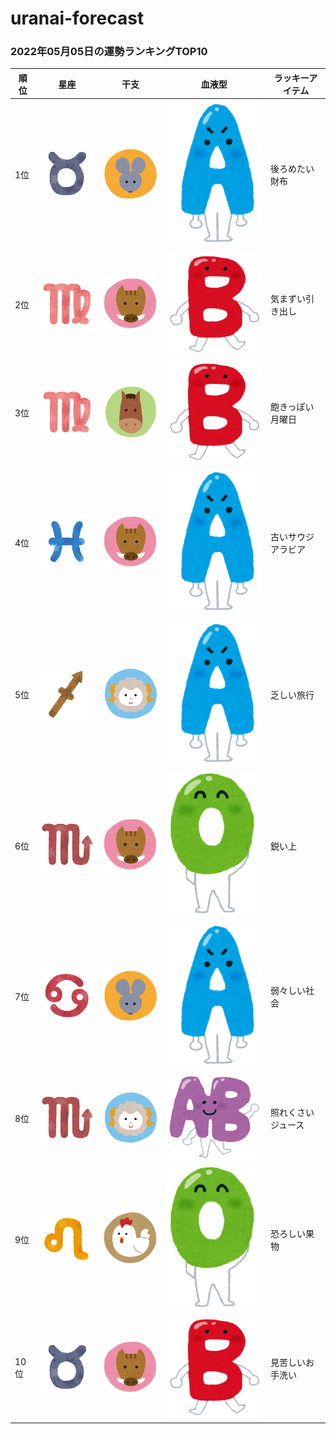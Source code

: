 # uranai-forecast

### 2022年05月05日の運勢ランキングTOP10
|順位|星座|干支|血液型|ラッキーアイテム|
|-----------|-----------|-----------|-----------|-----------|
|1位|<img src='imgs/sign/small/seiza_mark02_oushi.png'>|<img src='imgs/eto/small/eto_mark01_nezumi.png'>|<img src='imgs/blood/small/ketsuekigata_a.png'>|後ろめたい財布|
|2位|<img src='imgs/sign/small/seiza_mark06_otome.png'>|<img src='imgs/eto/small/eto_mark12_inoshishi.png'>|<img src='imgs/blood/small/ketsuekigata_b.png'>|気まずい引き出し|
|3位|<img src='imgs/sign/small/seiza_mark06_otome.png'>|<img src='imgs/eto/small/eto_mark07_uma.png'>|<img src='imgs/blood/small/ketsuekigata_b.png'>|飽きっぽい月曜日|
|4位|<img src='imgs/sign/small/seiza_mark12_uo.png'>|<img src='imgs/eto/small/eto_mark12_inoshishi.png'>|<img src='imgs/blood/small/ketsuekigata_a.png'>|古いサウジアラビア|
|5位|<img src='imgs/sign/small/seiza_mark09_ite.png'>|<img src='imgs/eto/small/eto_mark08_hitsuji.png'>|<img src='imgs/blood/small/ketsuekigata_a.png'>|乏しい旅行|
|6位|<img src='imgs/sign/small/seiza_mark08_sasori.png'>|<img src='imgs/eto/small/eto_mark12_inoshishi.png'>|<img src='imgs/blood/small/ketsuekigata_o.png'>|鋭い上|
|7位|<img src='imgs/sign/small/seiza_mark04_kani.png'>|<img src='imgs/eto/small/eto_mark01_nezumi.png'>|<img src='imgs/blood/small/ketsuekigata_a.png'>|弱々しい社会|
|8位|<img src='imgs/sign/small/seiza_mark08_sasori.png'>|<img src='imgs/eto/small/eto_mark08_hitsuji.png'>|<img src='imgs/blood/small/ketsuekigata_ab.png'>|照れくさいジュース|
|9位|<img src='imgs/sign/small/seiza_mark05_shishi.png'>|<img src='imgs/eto/small/eto_mark10_tori.png'>|<img src='imgs/blood/small/ketsuekigata_o.png'>|恐ろしい果物|
|10位|<img src='imgs/sign/small/seiza_mark02_oushi.png'>|<img src='imgs/eto/small/eto_mark12_inoshishi.png'>|<img src='imgs/blood/small/ketsuekigata_b.png'>|見苦しいお手洗い|
